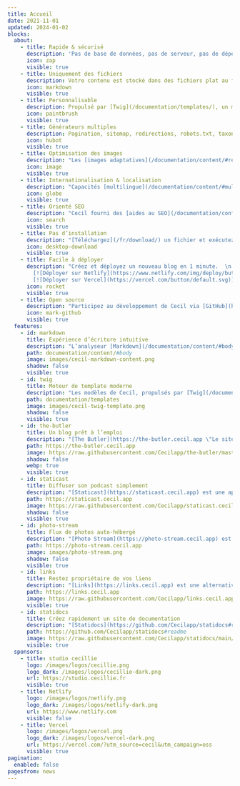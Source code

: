 ```yaml
---
title: Accueil
date: 2021-11-01
updated: 2024-01-02
blocks:
  about:
    - title: Rapide & sécurisé
      description: 'Pas de base de données, pas de serveur, pas de dépendance : performance et sécurité.'
      icon: zap
      visible: true
    - title: Uniquement des fichiers
      description: Votre contenu est stocké dans des fichiers plat au format [Markdown](/documentation/content/#body) avec un [front matter](/documentation/content/#front-matter).
      icon: markdown
      visible: true
    - title: Personnalisable
      description: Propulsé par [Twig](/documentation/templates/), un moteur de template flexible, et supporte les [themes](https://github.com/Cecilapp?q=theme#org-repositories).
      icon: paintbrush
      visible: true
    - title: Générateurs multiples
      description: Pagination, sitemap, redirections, robots.txt, taxonomies, RSS sont générés automatiquement.
      icon: hubot
      visible: true
    - title: Optimisation des images
      description: "Les [images adaptatives](/documentation/content/#responsive) sont générées automatiquement, convertiss en [WebP](/documentation/content/#webp) et [compressées](/documentation/configuration/#assets) afin de réduire le temps de chargement."
      icon: image
      visible: true
    - title: Internationalisation & localisation
      description: "Capacités [multilingue](/documentation/content/#multilingual) avec localisation des contenus et traduction de templates."
      icon: globe
      visible: true
    - title: Orienté SEO
      description: "Cecil fourni des [aides au SEO](/documentation/configuration/#metatags) en générant les meta éléments Open Graph, les données structurées et plus encore."
      icon: search
      visible: true
    - title: Pas d’installation
      description: "[Téléchargez](/fr/download/) un fichier et exécutez le avec PHP."
      icon: desktop-download
      visible: true
    - title: Facile à déployer
      description: "Créez et déployez un nouveau blog en 1 minute.  \n
        [![Déployer sur Netlify](https://www.netlify.com/img/deploy/button.svg)](/hosting/netlify/deploy/ \"Déployer sur Netlify\") 
        [![Déployer sur Vercel](https://vercel.com/button/default.svg)](/hosting/vercel/deploy/ \"Déployer sur Vercel\")"
      icon: rocket
      visible: true
    - title: Open source
      description: "Participez au développement de Cecil via [GitHub](https://github.com/Cecilapp/Cecil)."
      icon: mark-github
      visible: true
  features:
    - id: markdown
      title: Expérience d’écriture intuitive
      description: "L’analyseur [Markdown](/documentation/content/#body) de Cecil fournit un moyen simple d’écrire votre contenu. Il est facile à apprendre et facile à utiliser."
      path: documentation/content/#body
      image: images/cecil-markdown-content.png
      shadow: false
      visible: true
    - id: twig
      title: Moteur de template moderne
      description: "Les modèles de Cecil, propulsés par [Twig](/documentation/templates/), offrent le moyen le plus simple de créer n’importe quel site web : blog, portfolio, e-commerce, etc."
      path: documentation/templates
      image: images/cecil-twig-template.png
      shadow: false
      visible: true
    - id: the-butler
      title: Un blog prêt à l’emploi
      description: "[The Butler](https://the-butler.cecil.app \"Le site web de The Butler\") est un blog de démarrage prêt à l’emploi avec un [CMS](https://v1.netlifycms.org) convivial, propulsé par Cecil."
      path: https://the-butler.cecil.app
      image: https://raw.githubusercontent.com/Cecilapp/the-butler/master/assets/images/cecil-preview.png
      shadow: false
      webp: true
      visible: true
    - id: staticast
      title: Diffuser son podcast simplement
      description: "[Staticast](https://staticast.cecil.app) est une application Web progressive prête à l’emploi permettant de publier votre podcast, avec un flux RSS prêt pour les plateformes de syndication et un CMS convivial."
      path: https://staticast.cecil.app
      image: https://raw.githubusercontent.com/Cecilapp/staticast.cecil.app/main/assets/staticast-preview.png
      shadow: false
      visible: true
    - id: photo-stream
      title: Flux de photos auto-hébergé
      description: "[Photo Stream](https://photo-stream.cecil.app) est un site Web statique auto-hébergé pour vos photos, avec de très bonnes performances de chargement."
      path: https://photo-stream.cecil.app
      image: images/photo-stream.png
      shadow: false
      visible: true
    - id: links
      title: Restez propriétaire de vos liens
      description: "[Links](https://links.cecil.app) est une alternative open source de Linktree motorisé par Cecil, Tailwind CSS et Font Awesome."
      path: https://links.cecil.app
      image: https://raw.githubusercontent.com/Cecilapp/links.cecil.app/main/assets/preview.png
      visible: true
    - id: statidocs
      title: Créez rapidement un site de documentation
      description: "[Statidocs](https://github.com/Cecilapp/statidocs#readme) est un puissant starter de documentation créé via Cecil."
      path: https://github.com/Cecilapp/statidocs#readme
      image: https://raw.githubusercontent.com/Cecilapp/statidocs/main/screenshot.png
      visible: true
  sponsors:
    - title: studio cecillie
      logo: /images/logos/cecillie.png
      logo_dark: /images/logos/cecillie-dark.png
      url: https://studio.cecillie.fr
      visible: true
    - title: Netlify
      logo: /images/logos/netlify.png
      logo_dark: /images/logos/netlify-dark.png
      url: https://www.netlify.com
      visible: false
    - title: Vercel
      logo: /images/logos/vercel.png
      logo_dark: /images/logos/vercel-dark.png
      url: https://vercel.com/?utm_source=cecil&utm_campaign=oss
      visible: true
pagination:
  enabled: false
pagesfrom: news
---
```

